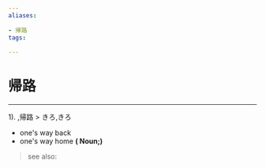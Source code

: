 ```yaml
---
aliases:
    
- 帰路
tags:
    
---
```


# 帰路
---
1).
,帰路 > きろ,きろ

- one's way back
- one's way home
**( Noun;)**
> see also: 
            